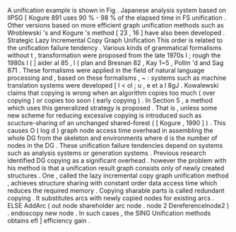 A unification example is shown in Fig . 
Japanese analysis system based on llPSG [ Kogure 891 uses 90 % - 98 % of the elapsed time in FS unification . 
Other versions based on more efficient graph unification methods such as Wroblewski 's and Kogure 's method [ 23 , 16 ] have also been developed . 
Strategic Lazy Incremental Copy Graph Unification
This order is related to the unification failure tendency . 
Various kinds of grammatical formalisms without t , transformation were proposed from the late 1970s I ; rough the 1980s l ( ] aider al 85 , l ( plan and Bresnan 82 , Kay 1~5 , Pollm 'd and Sag 871 . 
These formalisms were applied in the field of natural language processing and , based on these formalisms , ~ : systems such as machine translation systems were developed [ l < ol ; u , e et a l 8gJ . 
Kowalewski claims that copying is wrong when an algorithm copies too much ( over copying ) or copies too soon ( early copying ) . 
In Section 5 , a method which uses this generalized strategy is proposed . 
That is , unless some new scheme for reducing excessive copying is introduced such as scucture-sharing of an unchanged shared-forest ( [ Kogure , 1990 ] ) . 
This causes O ( log d ) graph node access time overhead in assembling the whole DG from the skeleton and environments where d is the number of nodes in the DG . 
These unification failure tendencies depend on systems such as analysis systems or generation systems . 
Previous research identified DG copying as a significant overhead . 
however the problem with his method is that a unification result graph consists only of newly created structures . 
One , called the lazy incremental copy graph unification method , achieves structure sharing with constant order data access time which reduces the required memory . 
Copying sharable parts is called redundant copying . 
It substitutes arcs with newly copied nodes for existing arcs . 
ELSE AddArc ( out node shareholder arc node . 
node 2 Dereferencelnode2 ) . 
endoscopy new node . 
In such cases , the SING Unification methods obtains efl ] efficiency gain . 